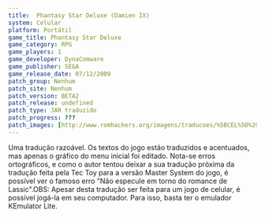 ```yaml
---
title:  Phantasy Star Deluxe (Damien IX)
system: Celular
platform: Portátil
game_title: Phantasy Star Deluxe
game_category: RPG
game_players: 1
game_developer: DynaComware
game_publisher: SEGA
game_release_date: 07/12/2009
patch_group: Nenhum
patch_site: Nenhum
patch_version: BETA2
patch_release: undefined
patch_type: JAR traduzido
patch_progress: ???
patch_images: [http://www.romhackers.org/imagens/traducoes/%5BCEL%5D%20Phantasy%20Star%20Deluxe%20-%20Damien%20IX%20-%201.png,http://www.romhackers.org/imagens/traducoes/%5BCEL%5D%20Phantasy%20Star%20Deluxe%20-%20Damien%20IX%20-%202.png,http://www.romhackers.org/imagens/traducoes/%5BCEL%5D%20Phantasy%20Star%20Deluxe%20-%20Damien%20IX%20-%203.png]
---
```

Uma tradução razoável. Os textos do jogo estão traduzidos e acentuados, mas apenas o gráfico do menu inicial foi editado. Nota-se erros ortográficos, e como o autor tentou deixar a sua tradução próxima da tradução feita pela Tec Toy para a versão Master System do jogo, é possível ver o famoso erro "Não especule em torno do romance de Lassic".OBS: Apesar desta tradução ser feita para um jogo de celular, é possível jogá-la em seu computador. Para isso, basta ter o emulador KEmulator Lite.